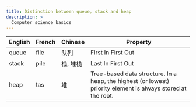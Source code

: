 ```yaml
---
title: Distinction between queue, stack and heap
description: >
  Computer science basics 
---
```


| English | French | Chinese  | Property                                                                                                           |
|---------|----------|----------|--------------------------------------------------------------------------------------------------------------|
| queue   | file     | 队列     | First In First Out                                                                                           |
| stack   | pile     | 栈, 堆栈 | Last In First Out                                                                                            |
| heap    | tas      | 堆       | Tree-based data structure. In a heap, the highest (or lowest) priority element is always stored at the root. |
